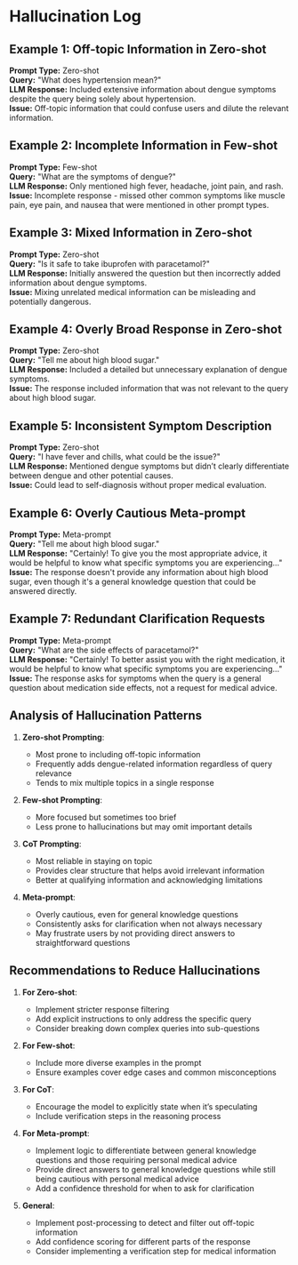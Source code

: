 # Hallucination Log

## Example 1: Off-topic Information in Zero-shot

**Prompt Type:** Zero-shot  
**Query:** "What does hypertension mean?"  
**LLM Response:** Included extensive information about dengue symptoms despite the query being solely about hypertension.  
**Issue:** Off-topic information that could confuse users and dilute the relevant information.

## Example 2: Incomplete Information in Few-shot

**Prompt Type:** Few-shot  
**Query:** "What are the symptoms of dengue?"  
**LLM Response:** Only mentioned high fever, headache, joint pain, and rash.  
**Issue:** Incomplete response - missed other common symptoms like muscle pain, eye pain, and nausea that were mentioned in other prompt types.

## Example 3: Mixed Information in Zero-shot

**Prompt Type:** Zero-shot  
**Query:** "Is it safe to take ibuprofen with paracetamol?"  
**LLM Response:** Initially answered the question but then incorrectly added information about dengue symptoms.  
**Issue:** Mixing unrelated medical information can be misleading and potentially dangerous.

## Example 4: Overly Broad Response in Zero-shot

**Prompt Type:** Zero-shot  
**Query:** "Tell me about high blood sugar."  
**LLM Response:** Included a detailed but unnecessary explanation of dengue symptoms.  
**Issue:** The response included information that was not relevant to the query about high blood sugar.

## Example 5: Inconsistent Symptom Description

**Prompt Type:** Zero-shot  
**Query:** "I have fever and chills, what could be the issue?"  
**LLM Response:** Mentioned dengue symptoms but didn’t clearly differentiate between dengue and other potential causes.  
**Issue:** Could lead to self-diagnosis without proper medical evaluation.

## Example 6: Overly Cautious Meta-prompt

**Prompt Type:** Meta-prompt  
**Query:** "Tell me about high blood sugar."  
**LLM Response:** "Certainly! To give you the most appropriate advice, it would be helpful to know what specific symptoms you are experiencing..."  
**Issue:** The response doesn't provide any information about high blood sugar, even though it's a general knowledge question that could be answered directly.

## Example 7: Redundant Clarification Requests

**Prompt Type:** Meta-prompt  
**Query:** "What are the side effects of paracetamol?"  
**LLM Response:** "Certainly! To better assist you with the right medication, it would be helpful to know what specific symptoms you are experiencing..."  
**Issue:** The response asks for symptoms when the query is a general question about medication side effects, not a request for medical advice.

## Analysis of Hallucination Patterns

1. **Zero-shot Prompting**:

   - Most prone to including off-topic information
   - Frequently adds dengue-related information regardless of query relevance
   - Tends to mix multiple topics in a single response

2. **Few-shot Prompting**:

   - More focused but sometimes too brief
   - Less prone to hallucinations but may omit important details

3. **CoT Prompting**:
   - Most reliable in staying on topic
   - Provides clear structure that helps avoid irrelevant information
   - Better at qualifying information and acknowledging limitations

4. **Meta-prompt**:
   - Overly cautious, even for general knowledge questions
   - Consistently asks for clarification when not always necessary
   - May frustrate users by not providing direct answers to straightforward questions

## Recommendations to Reduce Hallucinations

1. **For Zero-shot**:

   - Implement stricter response filtering
   - Add explicit instructions to only address the specific query
   - Consider breaking down complex queries into sub-questions

2. **For Few-shot**:

   - Include more diverse examples in the prompt
   - Ensure examples cover edge cases and common misconceptions

3. **For CoT**:

   - Encourage the model to explicitly state when it’s speculating
   - Include verification steps in the reasoning process

4. **For Meta-prompt**:
   - Implement logic to differentiate between general knowledge questions and those requiring personal medical advice
   - Provide direct answers to general knowledge questions while still being cautious with personal medical advice
   - Add a confidence threshold for when to ask for clarification

5. **General**:
   - Implement post-processing to detect and filter out off-topic information
   - Add confidence scoring for different parts of the response
   - Consider implementing a verification step for medical information
